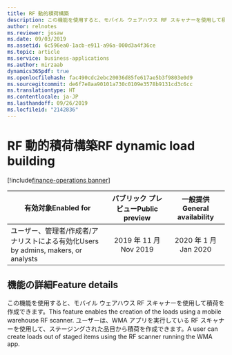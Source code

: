 ```yaml
---
title: RF 動的積荷構築
description: この機能を使用すると、モバイル ウェアハウス RF スキャナーを使用して積荷を作成できます。
author: relnotes
ms.reviewer: josaw
ms.date: 09/03/2019
ms.assetid: 6c596ea0-1acb-e911-a96a-000d3a4f36ce
ms.topic: article
ms.service: business-applications
ms.author: mirzaab
dynamics365pdf: true
ms.openlocfilehash: fac490cdc2ebc20036d85fe617ae5b3f9803e0d9
ms.sourcegitcommit: de6f7e8aa90101a730c0109e3578b9131cd3c6cc
ms.translationtype: HT
ms.contentlocale: ja-JP
ms.lasthandoff: 09/26/2019
ms.locfileid: "2142836"
---
```

# <a name="rf-dynamic-load-building"></a><span data-ttu-id="33685-103">RF 動的積荷構築</span><span class="sxs-lookup"><span data-stu-id="33685-103">RF dynamic load building</span></span>
[!include[finance-operations banner](../includes/finance-operations.md)]

| <span data-ttu-id="33685-104">有効対象</span><span class="sxs-lookup"><span data-stu-id="33685-104">Enabled for</span></span>    |  <span data-ttu-id="33685-105">パブリック プレビュー</span><span class="sxs-lookup"><span data-stu-id="33685-105">Public preview</span></span> | <span data-ttu-id="33685-106">一般提供</span><span class="sxs-lookup"><span data-stu-id="33685-106">General availability</span></span> | 
| ---------- | :----------: |:----------: |
|<span data-ttu-id="33685-107">ユーザー、管理者/作成者/アナリストによる有効化</span><span class="sxs-lookup"><span data-stu-id="33685-107">Users by admins, makers, or analysts</span></span>|<span data-ttu-id="33685-108">2019 年 11 月</span><span class="sxs-lookup"><span data-stu-id="33685-108">Nov 2019</span></span>| <span data-ttu-id="33685-109">2020 年 1 月</span><span class="sxs-lookup"><span data-stu-id="33685-109">Jan 2020</span></span>|






## <a name="feature-details"></a><span data-ttu-id="33685-110">機能の詳細</span><span class="sxs-lookup"><span data-stu-id="33685-110">Feature details</span></span>
<!--feature detail start -->
<span data-ttu-id="33685-111">この機能を使用すると、モバイル ウェアハウス RF スキャナーを使用して積荷を作成できます。</span><span class="sxs-lookup"><span data-stu-id="33685-111">This feature enables the creation of the loads using a mobile warehouse RF scanner.</span></span> <span data-ttu-id="33685-112">ユーザーは、WMA アプリを実行している RF スキャナーを使用して、ステージングされた品目から積荷を作成できます。</span><span class="sxs-lookup"><span data-stu-id="33685-112">A user can create loads out of staged items using the RF scanner running the WMA app.</span></span> 
<!--feature detail end -->











